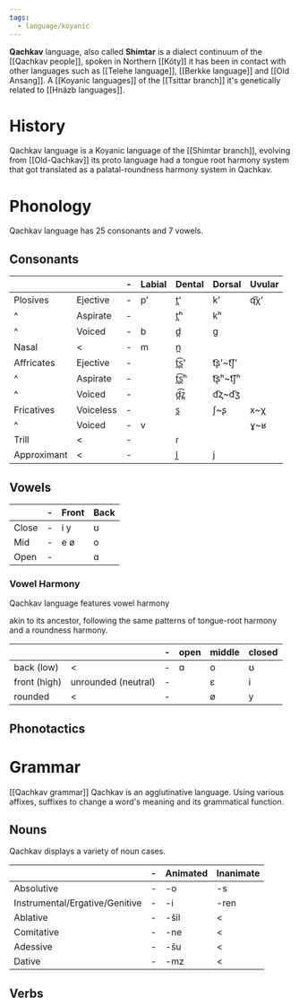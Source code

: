 ```yaml
---
tags:
  - language/koyanic
---
```

**Qachkav** language, also called **Shimtar** is a dialect continuum of the [[Qachkav people]], spoken in Northern [[Kóty]] it has been in contact with other languages such as [[Telehe language]], [[Berkke language]] and [[Old Ansang]].
A [[Koyanic languages]] of the [[Tsittar branch]] it's genetically related to [[Hnäzb languages]].
# History
Qachkav language is a Koyanic language of the [[Shimtar branch]], evolving from [[Old-Qachkav]] its proto language had a tongue root harmony system that got translated as a palatal-roundness harmony system in Qachkav. 

# Phonology
Qachkav language has 25 consonants and 7 vowels.
## Consonants

|             |           | -   | Labial | Dental | Dorsal    | Uvular |
| ----------- | --------- | --- | ------ | ------ | --------- | ------ |
| Plosives    | Ejective  | -   | pʼ     | t̪ʼ    | kʼ        | q͡χʼ   |
| ^           | Aspirate  | -   |        | t̪ʰ    | kʰ        |        |
| ^           | Voiced    | -   | b      | d̪     | ɡ         |        |
| Nasal       | <         | -   | m      | n̪     |           |        |
| Affricates  | Ejective  | -   |        | t̪͡s̪ʼ | t͡ʂʼ\~t͡ʃʼ |        |
| ^           | Aspirate  | -   |        | t̪͡s̪ʰ | t͡ʂʰ\~t͡ʃʰ |        |
| ^           | Voiced    | -   |        | d̪͡z̪  | d͡ʐ\~d͡ʒ   |        |
| Fricatives  | Voiceless | -   |        | s̪     | ʃ\~ʂ       | x\~χ    |
| ^           | Voiced    | -   | v      |        |           | ɣ\~ʁ    |
| Trill       | <         | -   |        | ɾ      |           |        |
| Approximant | <         | -   |        | l̪     | j         |        |

## Vowels

|       | -   | Front | Back |
| ----- | --- | ----- | ---- |
| Close | -   | i y   | ʊ    |
| Mid   | -   | e ø   | o    |
| Open  | -   |       | ɑ    |
### Vowel Harmony
Qachkav language features vowel harmony 

akin to its ancestor, following the same patterns of tongue-root harmony and a roundness harmony.

|              |                     | -   | open | middle | closed |
| ------------ | ------------------- | --- | ---- | ------ | ------ |
| back (low)   | <                   | -   | ɑ    | o      | ʊ      |
| front (high) | unrounded (neutral) | -   |      | ɛ      | i      |
| rounded      | <                   | -   |      | ø      | y      |

## Phonotactics

# Grammar
[[Qachkav grammar]]
Qachkav is an agglutinative language. Using various affixes, suffixes to change a word's meaning and its grammatical function.


## Nouns
Qachkav displays a variety of noun cases.

|                                | -   | Animated | Inanimate |
| ------------------------------ | --- | -------- | --------- |
| Absolutive                     | -   | -o       | -s        |
| Instrumental/Ergative/Genitive | -   | -i       | -ren      |
| Ablative                       | -   | -šil     | <         |
| Comitative                     | -   | -ne      | <         |
| Adessive                       | -   | -šu      | <         |
| Dative                         | -   | -mz      | <         |
## Verbs
